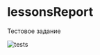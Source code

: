 # lessonsReport
Тестовое задание

![tests](https://github.com/xxxform/lessonsReport/assets/26012820/0c98c84e-7a31-4db3-b8e1-759fd5fabc97)

